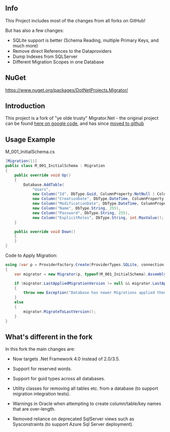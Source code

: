 Info
----
This Project includes most of the changes from all forks on GitHub! 

But has also a few changes:
  - SQLite support is better (Schema Reading, multiple Primary Keys, and much more)
  - Remove direct References to the Dataproviders
  - Dump Indexes from SQLServer
  - Different Migration Scopes in one Database


NuGet
-----
https://www.nuget.org/packages/DotNetProjects.Migrator/

Introduction
------------

This project is a fork of "ye olde trusty" Migrator.Net - the original project can be found [here on google code][1], and has since [moved to github][2]
  
Usage Example
-------------

M_001_InitialSchema.cs
```cs
[Migration(1)]
public class M_001_InitialSchema : Migration
{
	public override void Up()
	{
		Database.AddTable(
			"Users",
			new Column("Id", DbType.Guid, ColumnProperty.NotNull | ColumnProperty.PrimaryKey),
			new Column("CreationDate", DbType.DateTime, ColumnProperty.NotNull),
			new Column("ModificationDate", DbType.DateTime, ColumnProperty.NotNull),
			new Column("Name", DbType.String, 255),
			new Column("Password", DbType.String, 255),
			new Column("ExplicitRoles", DbType.String, int.MaxValue));
	}

	public override void Down()
	{
	}
}
```

Code to Apply Migration:
```cs
using (var p = ProviderFactory.Create(ProviderTypes.SQLite, connection, null))
{
	var migrator = new Migrator(p, typeof(M_001_InitialSchema).Assembly, false));

	if (migrator.LastAppliedMigrationVersion != null && migrator.LastAppliedMigrationVersion.Value > migrator.AssemblyLastMigrationVersion)
	{
		throw new Exception("Database has newer Migrations applied then the Software supports");
	}
	else
	{
		migrator.MigrateToLastVersion();
	}
}
```

What's different in the fork
----------------------------

In this fork the main changes are:

* Now targets .Net Framework 4.0 instead of 2.0/3.5.
* Support for reserved words.
* Support for guid types across all databases.
* Utility classes for removing all tables etc. from a database (to support migration integration tests).
* Warnings in Oracle when attempting to create column/table/key names that are over-length.
* Removed reliance on deprecated SqlServer views such as Sysconstraints (to support Azure Sql Server deployment).

  [1]: http://code.google.com/p/migratordotnet/
  [2]: https://github.com/migratordotnet/Migrator.NET
